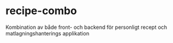 # recipe-combo
 Kombination av både front- och backend för personligt recept och matlagningshanterings applikation
